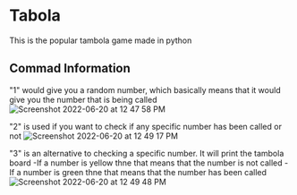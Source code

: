 # Tabola

This is the popular tambola game made in python

## Commad Information

"1" would give you a random number, which basically means that it would give you the number that is being called
![Screenshot 2022-06-20 at 12 47 58 PM](https://user-images.githubusercontent.com/73339721/174546200-ec64f1c7-a852-4a1a-a8bb-6d19523b7155.png)

"2" is used if you want to check if any specific number has been called or not
![Screenshot 2022-06-20 at 12 49 17 PM](https://user-images.githubusercontent.com/73339721/174546341-4dcdd628-e843-40f1-b93a-ef862e6c984f.png)

"3" is an alternative to checking a specific number. It will print the tambola board
    -If a number is yellow thne that means that the number is not called
    -If a number is green thne that means that the number has been called
![Screenshot 2022-06-20 at 12 49 48 PM](https://user-images.githubusercontent.com/73339721/174546414-5f6215cd-28a7-4c9a-9f20-abf78212eace.png)
